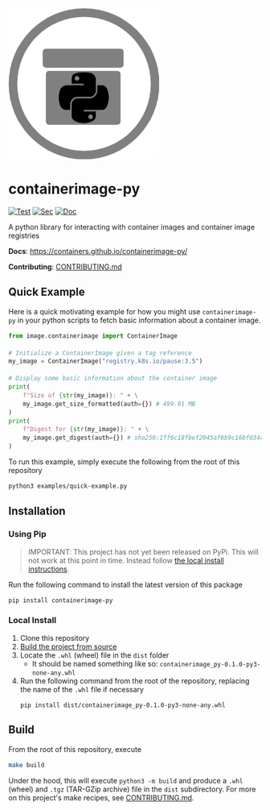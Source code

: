 ![containerimage-py](./doc/source/_static/container-image-py.png)

# containerimage-py

[![Test](https://github.com/containers/containerimage-py/actions/workflows/test.yaml/badge.svg)](https://github.com/containers/containerimage-py/actions/workflows/test.yaml) [![Sec](https://github.com/containers/containerimage-py/actions/workflows/sec.yaml/badge.svg)](https://github.com/containers/containerimage-py/actions/workflows/sec.yaml) [![Doc](https://github.com/containers/containerimage-py/actions/workflows/doc.yaml/badge.svg)](https://github.com/containers/containerimage-py/actions/workflows/doc.yaml)

A python library for interacting with container images and container image registries

**Docs**: https://containers.github.io/containerimage-py/

**Contributing**: [CONTRIBUTING.md](CONTRIBUTING.md)

## Quick Example

Here is a quick motivating example for how you might use `containerimage-py` in your python scripts to fetch basic information about a container image.
```python
from image.containerimage import ContainerImage

# Initialize a ContainerImage given a tag reference
my_image = ContainerImage("registry.k8s.io/pause:3.5")

# Display some basic information about the container image
print(
    f"Size of {str(my_image)}: " + \
    my_image.get_size_formatted(auth={}) # 499.91 MB
)
print(
    f"Digest for {str(my_image)}: " + \
    my_image.get_digest(auth={}) # sha256:1ff6c18fbef2045af6b9c16bf034cc421a29027b800e4f9b68ae9b1cb3e9ae07
)
```

To run this example, simply execute the following from the root of this repository
```sh
python3 examples/quick-example.py
```

## Installation

### Using Pip

> IMPORTANT: This project has not yet been released on PyPi.  This will not work at this point in time.  Instead follow [the local install instructions](#installation).

Run the following command to install the latest version of this package

```
pip install containerimage-py
```

### Local Install

1. Clone this repository
2. [Build the project from source](#build)
3. Locate the `.whl` (wheel) file in the `dist` folder
    - It should be named something like so: `containerimage_py-0.1.0-py3-none-any.whl`
4. Run the following command from the root of the repository, replacing the name of the `.whl` file if necessary
    ```
    pip install dist/containerimage_py-0.1.0-py3-none-any.whl
    ```

## Build

From the root of this repository, execute
```sh
make build
```

Under the hood, this will execute `python3 -m build` and produce a `.whl` (wheel) and `.tgz` (TAR-GZip archive) file in the `dist` subdirectory.  For more on this project's make recipes, see [CONTRIBUTING.md](CONTRIBUTING.md#other-make-recipes).
